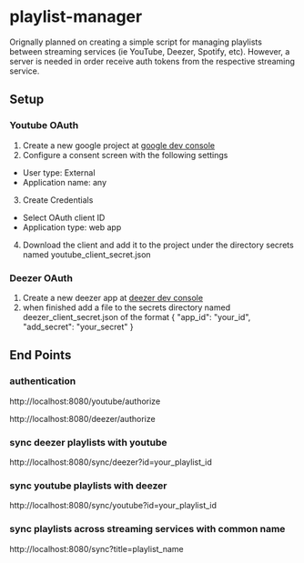 # playlist-manager

Orignally planned on creating a simple script for managing playlists between streaming services (ie YouTube, Deezer, Spotify, etc). 
However, a server is needed in order receive auth tokens from the respective streaming service. 

## Setup 

### Youtube OAuth
1. Create a new google project at [google dev console](https://console.developers.google.com/ )
2. Configure a consent screen with the following settings  
  * User type: External 
  * Application name: any
3. Create Credentials
  * Select OAuth client ID
  * Application type: web app
4. Download the client and add it to the project under the directory secrets named youtube_client_secret.json
 
### Deezer OAuth
1. Create a new deezer app at [deezer dev console](https://developers.deezer.com/myapps/create)
2. when finished add a file to the secrets directory named deezer_client_secret.json of the format 
{
  "app_id": "your_id", 
  "add_secret": "your_secret"
}

## End Points 

### authentication
http://localhost:8080/youtube/authorize 

http://localhost:8080/deezer/authorize 

### sync deezer playlists with youtube 
http://localhost:8080/sync/deezer?id=your_playlist_id

### sync youtube playlists with deezer 
http://localhost:8080/sync/youtube?id=your_playlist_id

### sync playlists across streaming services with common name 
http://localhost:8080/sync?title=playlist_name
